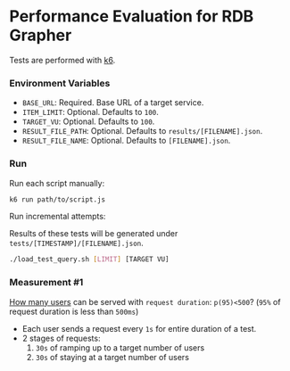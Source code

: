 # Performance Evaluation for RDB Grapher

Tests are performed with [k6](https://k6.io).

### Environment Variables

- `BASE_URL`: Required. Base URL of a target service.
- `ITEM_LIMIT`: Optional. Defaults to `100`.
- `TARGET_VU`: Optional. Defaults to `100`.
- `RESULT_FILE_PATH`: Optional. Defaults to `results/[FILENAME].json`.
- `RESULT_FILE_NAME`: Optional. Defaults to `[FILENAME].json`.

### Run

Run each script manually:

```sh
k6 run path/to/script.js
```

Run incremental attempts:

Results of these tests will be generated under `tests/[TIMESTAMP]/[FILENAME].json`.

```sh
./load_test_query.sh [LIMIT] [TARGET VU]
```

### Measurement #1

<u>How many users</u> can be served with `request duration`: `p(95)<500`? (`95%` of request duration is less than `500ms`)

- Each user sends a request every `1s` for entire duration of a test.
- 2 stages of requests:
  1. `30s` of ramping up to a target number of users
  2. `30s` of staying at a target number of users
